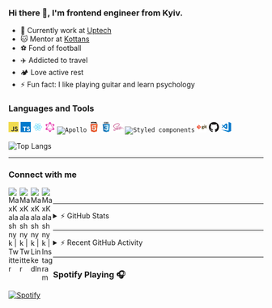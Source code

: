 ### Hi there 👋, I'm frontend engineer from Kyiv.

- 🧩 Currently work at [Uptech](https://uptech.team/)
- 🐱 Mentor at [Kottans](https://kottans.org/)
- ⚽ Fond of football
- ✈️ Addicted to travel
- 🏕️ Love active rest
- ⚡ Fun fact: I like playing guitar and learn psychology

### Languages and Tools

<code><img height="20" src="https://raw.githubusercontent.com/github/explore/80688e429a7d4ef2fca1e82350fe8e3517d3494d/topics/javascript/javascript.png" alt="JavaScript"></code>
<code><img height="20" src="https://raw.githubusercontent.com/github/explore/80688e429a7d4ef2fca1e82350fe8e3517d3494d/topics/typescript/typescript.png" alt="TypeScript"></code>
<code><img height="20" src="https://raw.githubusercontent.com/github/explore/80688e429a7d4ef2fca1e82350fe8e3517d3494d/topics/react/react.png" alt="React"></code>
<code><img height="20" src="https://raw.githubusercontent.com/github/explore/5c058a388828bb5fde0bcafd4bc867b5bb3f26f3/topics/graphql/graphql.png" alt="GraphQL"></code>
<code><img height="20" src="https://avatars2.githubusercontent.com/u/17189275?s=200&v=4" alt="Apollo"></code>
<code><img height="20" src="https://raw.githubusercontent.com/github/explore/80688e429a7d4ef2fca1e82350fe8e3517d3494d/topics/html/html.png" alt="HTML"></code>
<code><img height="20" src="https://raw.githubusercontent.com/github/explore/80688e429a7d4ef2fca1e82350fe8e3517d3494d/topics/css/css.png" alt="CSS"></code>
<code><img height="20" src="https://raw.githubusercontent.com/github/explore/80688e429a7d4ef2fca1e82350fe8e3517d3494d/topics/sass/sass.png" alt="Sass"></code>
<code><img height="20" src="https://avatars2.githubusercontent.com/u/20658825?s=200&v=4" alt="Styled components"></code>
<code><img height="20" src="https://raw.githubusercontent.com/github/explore/80688e429a7d4ef2fca1e82350fe8e3517d3494d/topics/git/git.png" alt="Git"></code>
<code><img height="20" src="https://raw.githubusercontent.com/github/explore/78df643247d429f6cc873026c0622819ad797942/topics/github/github.png" alt="Github"></code>
<code><img height="20" src="https://raw.githubusercontent.com/github/explore/80688e429a7d4ef2fca1e82350fe8e3517d3494d/topics/visual-studio-code/visual-studio-code.png" alt="Visual Studio Code"></code>

![Top Langs](https://github-readme-stats.maxkalashnyk.vercel.app/api/top-langs/?username=MaxKalashnyk&layout=compact)

---

### Connect with me

[<img align="left" alt="MaxKalashnyk | Twitter" width="22px" src="https://cdn.jsdelivr.net/npm/simple-icons@v3/icons/twitter.svg" />][twitter]
[<img align="left" alt="MaxKalashnyk | Twitter" width="22px" src="https://cdn.jsdelivr.net/npm/simple-icons@v3/icons/facebook.svg" />][facebook]
[<img align="left" alt="MaxKalashnyk | LinkedIn" width="22px" src="https://cdn.jsdelivr.net/npm/simple-icons@v3/icons/linkedin.svg" />][linkedin]
[<img align="left" alt="MaxKalashnyk | Instagram" width="22px" src="https://cdn.jsdelivr.net/npm/simple-icons@v3/icons/instagram.svg" />][instagram]

<br />

---

<details>
  <summary>⚡ GitHub Stats</summary>

  <img alt="MaxKalashnyk's GitHub Stats" src="https://github-readme-stats.maxkalashnyk.vercel.app/api?username=MaxKalashnyk&show_icons=true&hide_border=true" />

</details>

---

<details>
  <summary>⚡ Recent GitHub Activity</summary>
  
<!--START_SECTION:activity-->
1. 🎉 Merged PR [#154](https://github.com/kottans/frontend-2021-homeworks/pull/154) in [kottans/frontend-2021-homeworks](https://github.com/kottans/frontend-2021-homeworks)
2. 🗣 Commented on [#197](https://github.com/kottans/frontend-2021-homeworks/issues/197) in [kottans/frontend-2021-homeworks](https://github.com/kottans/frontend-2021-homeworks)
3. 🗣 Commented on [#197](https://github.com/kottans/frontend-2021-homeworks/issues/197) in [kottans/frontend-2021-homeworks](https://github.com/kottans/frontend-2021-homeworks)
4. 🎉 Merged PR [#197](https://github.com/kottans/frontend-2021-homeworks/pull/197) in [kottans/frontend-2021-homeworks](https://github.com/kottans/frontend-2021-homeworks)
5. 🎉 Merged PR [#191](https://github.com/kottans/frontend-2021-homeworks/pull/191) in [kottans/frontend-2021-homeworks](https://github.com/kottans/frontend-2021-homeworks)
<!--END_SECTION:activity-->

</details>

---

### Spotify Playing 🎧

[![Spotify](https://novatorem.maxkalashnyk.vercel.app/api/spotify)](https://open.spotify.com/user/m6ingigp155qelddj9r64nqy6)

[twitter]: https://twitter.com/maks_kalashnyk
[facebook]: https://www.facebook.com/mkalashnyk/
[instagram]: https://instagram.com/mx_kalash
[linkedin]: https://www.linkedin.com/in/maksym-kalashnyk-92932399/
